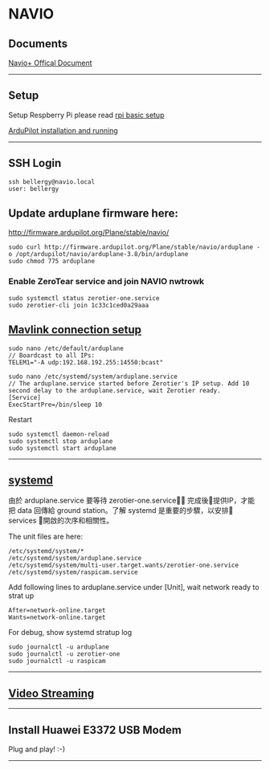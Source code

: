 # NAVIO

## Documents
[Navio+ Offical Document](https://docs.emlid.com/navio/)

---
## Setup
Setup Respberry Pi please read [rpi basic setup](../rpi/basic-setup.md)

[ArduPilot installation and running](https://docs.emlid.com/navio/common/ardupilot/installation-and-running/)

---

## SSH Login
```
ssh bellergy@navio.local
user: bellergy
```
 
## Update arduplane firmware here:
http://firmware.ardupilot.org/Plane/stable/navio/
```
sudo curl http://firmware.ardupilot.org/Plane/stable/navio/arduplane -o /opt/ardupilot/navio/arduplane-3.8/bin/arduplane
sudo chmod 775 arduplane
```

### Enable ZeroTear service and join NAVIO nwtrowk
    sudo systemctl status zerotier-one.service
    sudo zerotier-cli join 1c33c1ced0a29aaa

## [Mavlink connection setup](https://docs.emlid.com/navio/common/ardupilot/installation-and-running/#specifying-launching-options)

    sudo nano /etc/default/arduplane
    // Boardcast to all IPs:
    TELEM1="-A udp:192.168.192.255:14550:bcast"

    sudo nano /etc/systemd/system/arduplane.service
    // The arduplane.service started before Zerotier's IP setup. Add 10 second delay to the arduplane.service, wait Zerotier ready.
    [Service]
    ExecStartPre=/bin/sleep 10

Restart
```
sudo systemctl daemon-reload
sudo systemctl stop arduplane
sudo systemctl start arduplane
```


---

## [systemd](https://wiki.archlinux.org/index.php/Systemd)
由於 arduplane.service 要等待 zerotier-one.service 完成後提供IP，才能把 data 回傳給 ground station。了解 systemd 是重要的步驟，以安排 services 開啟的次序和相關性。

The unit files are here:
```
/etc/systemd/system/*
/etc/systemd/system/arduplane.service
/etc/systemd/system/multi-user.target.wants/zerotier-one.service
/etc/systemd/system/raspicam.service
```

Add following lines to arduplane.service under [Unit], wait network ready to strat up
```
After=network-online.target
Wants=network-online.target
```

For debug, show systemd stratup log
```
sudo journalctl -u arduplane
sudo journalctl -u zerotier-one
sudo journalctl -u raspicam
```

---

## [Video Streaming](../rpi/video-streaming.md)

---

## Install Huawei E3372 USB Modem
Plug and play! :-)

---
